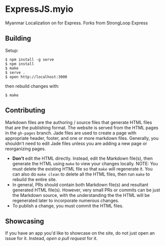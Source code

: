 # ExpressJS.myio

  Myanmar Localization on for Express. Forks from StrongLoop Express

## Building

Setup:

```
$ npm install -g serve
$ npm install
$ make
$ serve .
$ open http://localhost:3000
```

then rebuild changes with:

```
$ make
```

## Contributing

Markdown files are the authoring / source files that generate HTML files that are the publishing format.  The website is served from the HTML pages in the `gh-pages` branch.  Jade files are used to create a page with appropriate header, footer, and one or more markdown files.  Generally, you shouldn't need to edit Jade files unless you are adding a new page or reorganizing pages.

  - __Don't__ edit the HTML directly.  Instead, edit the Markdown file(s), then generate the HTML using `make` to view your changes locally.  NOTE: You must delete the existing HTML file so that `make` will regenerate it.  You can also do `make clean` to delete all the HTML files, then run `make` to rebuild the entire site.
  - In general, PRs should contain both Markdown file(s) and resultant generated HTML file(s).  However, very small PRs or commits can be just the Markdown source, with the understanding the the HTML will be regenerated later to incorporate numerous changes.
  - To publish a change, you must commit the HTML files.  

## Showcasing

If you have an app you'd like to showcase on the site, do not just open an issue for it.
Instead, _open a pull request_ for it.
